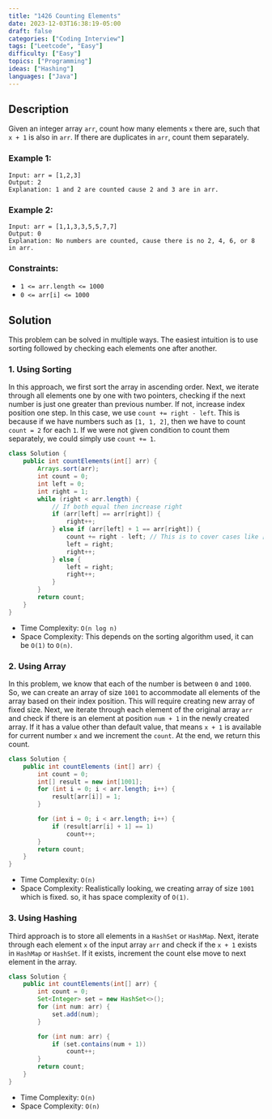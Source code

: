 ```yaml
---
title: "1426 Counting Elements"
date: 2023-12-03T16:38:19-05:00
draft: false
categories: ["Coding Interview"]
tags: ["Leetcode", "Easy"]
difficulty: ["Easy"]
topics: ["Programming"]
ideas: ["Hashing"]
languages: ["Java"]
---
```


## Description

Given an integer array `arr`, count how many elements `x` there are, such that `x + 1` is also in `arr`. If there are duplicates in `arr`, count them separately.

 
### Example 1:

```
Input: arr = [1,2,3]
Output: 2
Explanation: 1 and 2 are counted cause 2 and 3 are in arr.
```

### Example 2:

```
Input: arr = [1,1,3,3,5,5,7,7]
Output: 0
Explanation: No numbers are counted, cause there is no 2, 4, 6, or 8 in arr.
```

### Constraints:

- `1 <= arr.length <= 1000`
- `0 <= arr[i] <= 1000`

## Solution

This problem can be solved in multiple ways. The easiest intuition is to use sorting followed by checking each elements one after another.

### 1. Using Sorting

In this approach, we first sort the array in ascending order. Next, we iterate through all elements one by one with two pointers, checking if the next number is just one greater than previous number. If not, increase index position one step. In this case, we use `count += right - left`. This is because if we have numbers such as `[1, 1, 2]`, then we have to count `count = 2` for each `1`. If we were not given condition to count them separately, we could simply use `count += 1`.

```java
class Solution {
    public int countElements(int[] arr) {
        Arrays.sort(arr);
        int count = 0;
        int left = 0;
        int right = 1;
        while (right < arr.length) {
            // If both equal then increase right
            if (arr[left] == arr[right]) {
                right++;
            } else if (arr[left] + 1 == arr[right]) {
                count += right - left; // This is to cover cases like [1 1 2] where we need to count 1 twice
                left = right;
                right++;
            } else {
                left = right;
                right++;
            }
        }
        return count;
    }
}
```

- Time Complexity: `O(n log n)`
- Space Complexity: This depends on the sorting algorithm used, it can be `O(1)` to `O(n)`.

### 2. Using Array

In this problem, we know that each of the number is between `0` and `1000`. So, we can create an array of size `1001` to accommodate all elements of the array based on their index position. This will require creating new array of fixed size. Next, we iterate through each element of the original array `arr` and check if there is an element at position `num + 1` in the newly created array. If it has a value other than default value, that means `x + 1` is available for current number `x` and we increment the `count`. At the end, we return this count.

```java
class Solution {
    public int countElements (int[] arr) {
        int count = 0;
        int[] result = new int[1001];
        for (int i = 0; i < arr.length; i++) {
            result[arr[i]] = 1;
        }

        for (int i = 0; i < arr.length; i++) {
            if (result[arr[i] + 1] == 1)
                count++;
        }
        return count;
    }
}
```

- Time Complexity: `O(n)`
- Space Complexity: Realistically looking, we creating array of size `1001` which is fixed. so, it has space complexity of `O(1)`.

### 3. Using Hashing

Third approach is to store all elements in a `HashSet` or `HashMap`. Next, iterate through each element `x` of the input array `arr` and check if the `x + 1` exists in `HashMap` or `HashSet`. If it exists, increment the count else move to next element in the array.

```java
class Solution {
    public int countElements(int[] arr) {
        int count = 0;
        Set<Integer> set = new HashSet<>();
        for (int num: arr) {
            set.add(num);
        }

        for (int num: arr) {
            if (set.contains(num + 1))
                count++;
        }
        return count;
    }
}
```

- Time Complexity: `O(n)`
- Space Complexity: `O(n)`